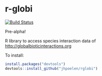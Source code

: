 r-globi
=======
[![Build Status](https://travis-ci.org/jhpoelen/r-globi.svg?branch=master)](https://travis-ci.org/jhpoelen/r-globi)

Pre-alpha!

R library to access species interaction data of http://globalbioticinteractions.org

To install:
```R
install.packages("devtools")
devtools::install_github("jhpoelen/rglobi")
```

